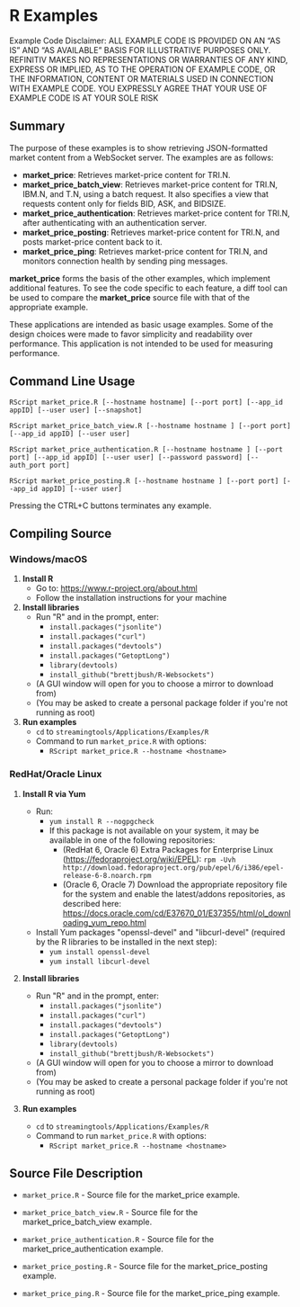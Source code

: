 # R Examples

Example Code Disclaimer:
ALL EXAMPLE CODE IS PROVIDED ON AN “AS IS” AND “AS AVAILABLE” BASIS FOR ILLUSTRATIVE PURPOSES ONLY. REFINITIV MAKES NO REPRESENTATIONS OR WARRANTIES OF ANY KIND, EXPRESS OR IMPLIED, AS TO THE OPERATION OF EXAMPLE CODE, OR THE INFORMATION, CONTENT OR MATERIALS USED IN CONNECTION WITH EXAMPLE CODE. YOU EXPRESSLY AGREE THAT YOUR USE OF EXAMPLE CODE IS AT YOUR SOLE RISK

## Summary

The purpose of these examples is to show retrieving JSON-formatted market content
from a WebSocket server. The examples are as follows:

* __market\_price__: Retrieves market-price content for TRI.N.
* __market\_price\_batch\_view__: Retrieves market-price content for TRI.N, IBM.N, and T.N, 
  using a batch request. It also specifies a view that requests content only for fields 
  BID, ASK, and BIDSIZE.
* __market\_price\_authentication__: Retrieves market-price content for TRI.N, after 
  authenticating with an authentication server.
* __market\_price\_posting__: Retrieves market-price content for TRI.N, and posts
  market-price content back to it.
* __market\_price\_ping__: Retrieves market-price content for TRI.N, and monitors
  connection health by sending ping messages.

__market\_price__ forms the basis of the other examples, which implement additional
features. To see the code specific to each feature, a diff tool can be used to compare
the __market\_price__ source file with that of the appropriate example.

These applications are intended as basic usage examples. Some of the design choices
were made to favor simplicity and readability over performance. This application 
is not intended to be used for measuring performance.
## Command Line Usage

```RScript market_price.R [--hostname hostname] [--port port] [--app_id appID] [--user user] [--snapshot]```

```RScript market_price_batch_view.R [--hostname hostname ] [--port port] [--app_id appID] [--user user]```

```RScript market_price_authentication.R [--hostname hostname ] [--port port] [--app_id appID] [--user user] [--password password] [--auth_port port]```

```RScript market_price_posting.R [--hostname hostname ] [--port port] [--app_id appID] [--user user]```

Pressing the CTRL+C buttons terminates any example.
## Compiling Source

### Windows/macOS
1. __Install R__
    - Go to: <https://www.r-project.org/about.html>
    - Follow the installation instructions for your machine
2. __Install libraries__
    - Run "R" and in the prompt, enter:
      - `install.packages("jsonlite")`
      - `install.packages("curl")`
      - `install.packages("devtools")`
      - `install.packages("GetoptLong")`
      - `library(devtools)`
      - `install_github("brettjbush/R-Websockets")`
    - (A GUI window will open for you to choose a mirror to download from)
    - (You may be asked to create a personal package folder if you're not running as root)
3. __Run examples__
    - `cd` to `streamingtools/Applications/Examples/R`
    - Command to run `market_price.R` with options:
      - `RScript market_price.R --hostname <hostname>`

### RedHat/Oracle Linux
1. __Install R via Yum__
    - Run:
      - `yum install R --nogpgcheck`
      - If this package is not available on your system, it may be available in one of the following repositories:
          - (RedHat 6, Oracle 6) Extra Packages for Enterprise Linux (<https://fedoraproject.org/wiki/EPEL>): 
            `rpm -Uvh http://download.fedoraproject.org/pub/epel/6/i386/epel-release-6-8.noarch.rpm`
		  - (Oracle 6, Oracle 7) Download the appropriate repository file for the system and enable the latest/addons repositories, as described here: <https://docs.oracle.com/cd/E37670_01/E37355/html/ol_downloading_yum_repo.html>
	- Install Yum packages "openssl-devel" and "libcurl-devel" (required by the R libraries to be installed in the next step):
      - `yum install openssl-devel` 
      - `yum install libcurl-devel`
      
2. __Install libraries__
    - Run "R" and in the prompt, enter:
      - `install.packages("jsonlite")`
      - `install.packages("curl")`
      - `install.packages("devtools")`
      - `install.packages("GetoptLong")`
      - `library(devtools)`
      - `install_github("brettjbush/R-Websockets")`
    - (A GUI window will open for you to choose a mirror to download from)
    - (You may be asked to create a personal package folder if you're not running as root)
3. __Run examples__
    - `cd` to `streamingtools/Applications/Examples/R`
    - Command to run `market_price.R` with options:
      - `RScript market_price.R --hostname <hostname>`

## Source File Description

* `market_price.R` - Source file for the market\_price example.

* `market_price_batch_view.R` - Source file for the market\_price\_batch\_view example.

* `market_price_authentication.R` - Source file for the market\_price\_authentication example.

* `market_price_posting.R` - Source file for the market\_price\_posting example.

* `market_price_ping.R` - Source file for the market\_price\_ping example.
